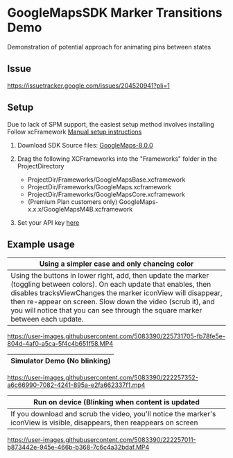 # GoogleMapsSDK Marker Transitions Demo

Demonstration of potential approach for animating pins between states

## Issue

https://issuetracker.google.com/issues/204520941?pli=1

## Setup

Due to lack of SPM support, the easiest setup method involves installing
Follow xcFramework [Manual setup instructions](https://developers.google.com/maps/documentation/ios-sdk/config#install-the-xcframework)

1. Download SDK Source files: [GoogleMaps-8.0.0](https://dl.google.com/geosdk/2852f627534936c2fae7c11d69fd5a026813a66dd6ca555d751d14ae6cd1256e/GoogleMaps-8.0.0.tar.gz)
2. Drag the following XCFrameworks into the "Frameworks" folder in the ProjectDirectory

    - ProjectDir/Frameworks/GoogleMapsBase.xcframework
    - ProjectDir/Frameworks/GoogleMaps.xcframework
    - ProjectDir/Frameworks/GoogleMapsCore.xcframework
    - (Premium Plan customers only) GoogleMaps-x.x.x/GoogleMapsM4B.xcframework
    
3. Set your API key [here](https://github.com/dmiluski/GoogleMapsAnnotationPlayground/blob/sharableDemo/GoogleMapsAnnotationPlayground/ViewController.swift#L22)

## Example usage

| Using a simpler case and only chancing color |
| --- |
| Using the buttons in lower right, add, then update the marker (toggling between colors). On each update that enables, then disables tracksViewChanges the marker iconView will disappear, then re-appear on screen. Slow down the video (scrub it), and you will notice that you can see through the square marker between each update. |

https://user-images.githubusercontent.com/5083390/225731705-fb78fe5e-804d-4af0-a5ca-5f4c4b651f58.MP4


| Simulator Demo (No blinking) |
| --- |

https://user-images.githubusercontent.com/5083390/222257352-a6c66990-7082-4241-895a-e2fa662337f1.mp4


| Run on device (Blinking when content is updated |
| --- |
| If you download and scrub the video, you'll notice the marker's iconView is visible, disappears, then reappears on screen |

https://user-images.githubusercontent.com/5083390/222257011-b873442e-945e-466b-b368-7c6c4a32bdaf.MP4






